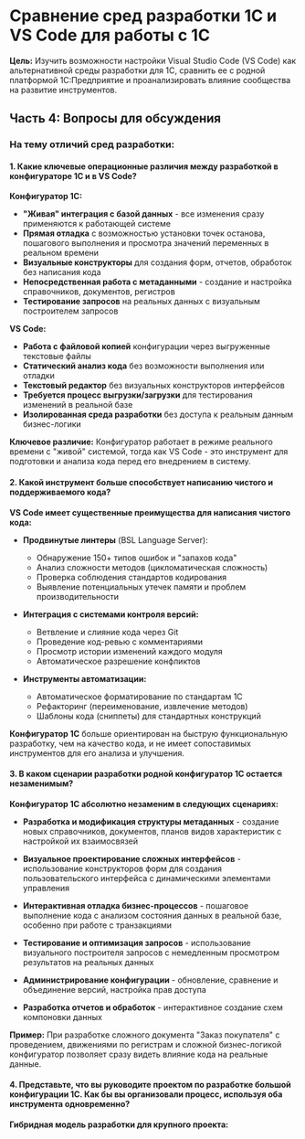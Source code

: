 # Сравнение сред разработки 1С и VS Code для работы с 1С

**Цель:** Изучить возможности настройки Visual Studio Code (VS Code) как альтернативной среды разработки для 1С, сравнить ее с родной платформой 1С:Предприятие и проанализировать влияние сообщества на развитие инструментов.


## Часть 4: Вопросы для обсуждения

### На тему отличий сред разработки:

#### 1. Какие ключевые операционные различия между разработкой в конфигураторе 1С и в VS Code?

**Конфигуратор 1С:**
- **"Живая" интеграция с базой данных** - все изменения сразу применяются к работающей системе
- **Прямая отладка** с возможностью установки точек останова, пошагового выполнения и просмотра значений переменных в реальном времени
- **Визуальные конструкторы** для создания форм, отчетов, обработок без написания кода
- **Непосредственная работа с метаданными** - создание и настройка справочников, документов, регистров
- **Тестирование запросов** на реальных данных с визуальным построителем запросов

**VS Code:**
- **Работа с файловой копией** конфигурации через выгруженные текстовые файлы
- **Статический анализ кода** без возможности выполнения или отладки
- **Текстовый редактор** без визуальных конструкторов интерфейсов
- **Требуется процесс выгрузки/загрузки** для тестирования изменений в реальной базе
- **Изолированная среда разработки** без доступа к реальным данным бизнес-логики

**Ключевое различие:** Конфигуратор работает в режиме реального времени с "живой" системой, тогда как VS Code - это инструмент для подготовки и анализа кода перед его внедрением в систему.

#### 2. Какой инструмент больше способствует написанию чистого и поддерживаемого кода?

**VS Code имеет существенные преимущества для написания чистого кода:**

- **Продвинутые линтеры** (BSL Language Server):
  - Обнаружение 150+ типов ошибок и "запахов кода"
  - Анализ сложности методов (цикломатическая сложность)
  - Проверка соблюдения стандартов кодирования
  - Выявление потенциальных утечек памяти и проблем производительности

- **Интеграция с системами контроля версий:**
  - Ветвление и слияние кода через Git
  - Проведение код-ревью с комментариями
  - Просмотр истории изменений каждого модуля
  - Автоматическое разрешение конфликтов

- **Инструменты автоматизации:**
  - Автоматическое форматирование по стандартам 1С
  - Рефакторинг (переименование, извлечение методов)
  - Шаблоны кода (сниппеты) для стандартных конструкций

**Конфигуратор 1С** больше ориентирован на быструю функциональную разработку, чем на качество кода, и не имеет сопоставимых инструментов для его анализа и улучшения.

#### 3. В каком сценарии разработки родной конфигуратор 1С остается незаменимым?

**Конфигуратор 1С абсолютно незаменим в следующих сценариях:**

- **Разработка и модификация структуры метаданных** - создание новых справочников, документов, планов видов характеристик с настройкой их взаимосвязей

- **Визуальное проектирование сложных интерфейсов** - использование конструкторов форм для создания пользовательского интерфейса с динамическими элементами управления

- **Интерактивная отладка бизнес-процессов** - пошаговое выполнение кода с анализом состояния данных в реальной базе, особенно при работе с транзакциями

- **Тестирование и оптимизация запросов** - использование визуального построителя запросов с немедленным просмотром результатов на реальных данных

- **Администрирование конфигурации** - обновление, сравнение и объединение версий, настройка прав доступа

- **Разработка отчетов и обработок** - интерактивное создание схем компоновки данных

**Пример:** При разработке сложного документа "Заказ покупателя" с проведением, движениями по регистрам и сложной бизнес-логикой конфигуратор позволяет сразу видеть влияние кода на реальные данные.

#### 4. Представьте, что вы руководите проектом по разработке большой конфигурации 1С. Как бы вы организовали процесс, используя оба инструмента одновременно?

**Гибридная модель разработки для крупного проекта:**
